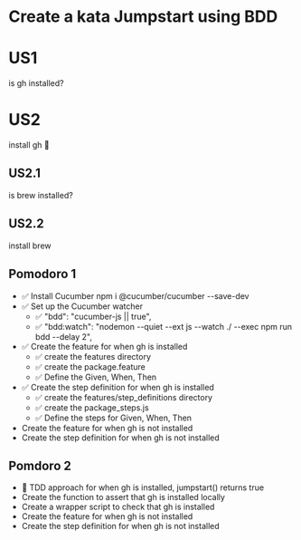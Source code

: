 # Create a kata Jumpstart using BDD

# US1 
is gh installed?
# US2 
install gh :slightly_smiling_face:
  ## US2.1 
  is brew installed?
  ## US2.2 
  install brew

## Pomodoro 1

- ✅ Install Cucumber
npm i @cucumber/cucumber --save-dev
- ✅ Set up the Cucumber watcher
  - ✅ "bdd": "cucumber-js || true",
  - ✅ "bdd:watch": "nodemon --quiet --ext js --watch ./ --exec npm run bdd --delay 2",
- ✅ Create the feature for when gh is installed
  - ✅ create the features directory
  - ✅ create the package.feature
  - ✅ Define the Given, When, Then
- ✅ Create the step definition for when gh is installed
  - ✅ create the features/step_definitions directory
  - ✅ create the package_steps.js
  - ✅ Define the steps for Given, When, Then
- Create the feature for when gh is not installed
- Create the step definition for when gh is not installed

## Pomdoro 2

- 🚧 TDD approach for when gh is installed, jumpstart() returns true
- Create the function to assert that gh is installed locally
- Create a wrapper script to check that gh is installed
- Create the feature for when gh is not installed
- Create the step definition for when gh is not installed
